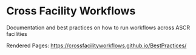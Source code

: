 # Cross Facility Workflows
Documentation and best practices on how to run workflows across ASCR facilities

Rendered Pages: https://crossfacilityworkflows.github.io/BestPractices/
